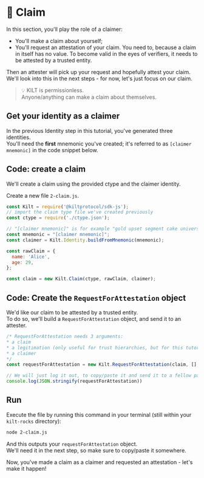 # 💬 Claim

In this section, you'll play the role of a <span class="label-role claimer">claimer</span>:  
* You'll make a claim about yourself;  
* You'll request an attestation of your claim. You need to, because a claim in itself has no value. To become valid in the eyes of <span class="label-role verifier">verifiers</span>, it needs to be attested by a trusted entity.

Then an <span class="label-role attester">attester</span> will pick up your request and hopefully attest your claim. We'll look into this in the next steps - for now, let's just focus on our claim.    


> 💡 KILT is permissionless.   
> Anyone/anything can make a claim about themselves.

<!-- and a *RequestForAttestaion* object, which we will share with the other participants, so that they can attest it. -->
  
## Get your identity as a claimer  
In the previous Identity step in this tutorial, you've generated three identities.    
You'll need the **first** mnemonic you've created; it's referred to as `[claimer mnemonic]` in the code snippet below.   

## Code: create a claim
We'll create a claim using the provided ctype and the claimer identity. 

Create a new file `2-claim.js`. 

```javascript 
const Kilt = require('@kiltprotocol/sdk-js');
// import the claim type file we've created previously
const ctype = require('./ctype.json');

// "[claimer mnemonic]" is for example "gold upset segment cake universe carry demand comfort dawn invite element capital"
const mnemonic = "[claimer mnemonic]"; 
const claimer = Kilt.Identity.buildFromMnemonic(mnemonic);

const rawClaim = {
  name: 'Alice',
  age: 29,
};

const claim = new Kilt.Claim(ctype, rawClaim, claimer);
```

## Code: Create the `RequestForAttestation` object  

We'd like our claim to be attested by a trusted entity.  
To do so, we'll build a `RequestForAttestation` object, and send it to an attester. 

```javascript
/* RequestForAttestation needs 3 arguments: 
* a claim
* a legitimation (only useful for trust hierarchies, but for this tutorial we stick to a simple case)
* a claimer
*/
const requestForAttestation = new Kilt.RequestForAttestation(claim, [], claimer);

// We will just log it out, to copy/paste it and send it to a fellow participant
console.log(JSON.stringify(requestForAttestation))
``` 

## Run 
Execute the file by running this command in your terminal (still within your `kilt-rocks` directory):
```bash
node 2-claim.js
```  

And this outputs your `requestForAttestation` object.  
We'll need it in the next step, so make sure to copy/paste it somewhere.   

Now, you've made a claim as a <span class="label-role claimer">claimer</span> and requested an attestation - let's make it happen!

